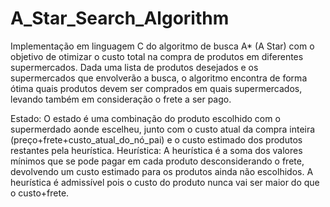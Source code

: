# A_Star_Search_Algorithm

Implementação em linguagem C do algoritmo de busca A* (A Star) com o objetivo de otimizar o custo total na compra de produtos em diferentes supermercados.
Dada uma lista de produtos desejados e os supermercados que envolverão a busca, o algoritmo encontra de forma ótima quais produtos devem ser comprados em quais supermercados, levando também em consideração o frete a ser pago.


Estado: O estado é uma combinação do produto escolhido com o supermerdado aonde escelheu, junto com o custo atual da compra inteira (preço+frete+custo_atual_do_nó_pai) e o custo estimado dos produtos restantes pela heurística.
Heurística: A heurística é a soma dos valores mínimos que se pode pagar em cada produto desconsiderando o frete, devolvendo um custo estimado para os produtos ainda não escolhidos. A heurística é admissível pois o custo do produto nunca vai ser maior do que o custo+frete.
